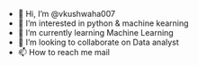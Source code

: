 - 👋 Hi, I’m @vkushwaha007
- 👀 I’m interested in python & machine kearning 
- 🌱 I’m currently learning Machine Learning
- 💞️ I’m looking to collaborate on Data analyst
- 📫 How to reach me mail 

<!---
vkushwaha007/vkushwaha007 is a ✨ special ✨ repository because its `README.md` (this file) appears on your GitHub profile.
You can click the Preview link to take a look at your changes.
--->

